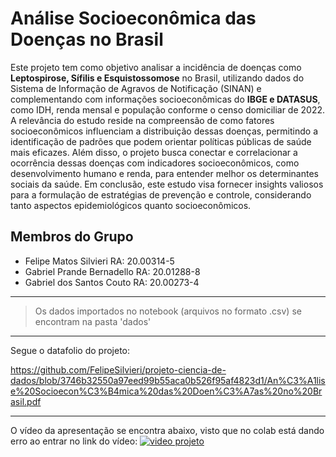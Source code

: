 # Análise Socioeconômica das Doenças no Brasil

Este projeto tem como objetivo analisar a incidência de doenças como **Leptospirose, Sífilis e Esquistossomose** no Brasil, utilizando dados do Sistema de Informação de Agravos de Notificação (SINAN) e complementando com informações socioeconômicas do **IBGE e DATASUS**, como IDH, renda mensal e população conforme o censo domiciliar de 2022. A relevância do estudo reside na compreensão de como fatores socioeconômicos influenciam a distribuição dessas doenças, permitindo a identificação de padrões que podem orientar políticas públicas de saúde mais eficazes. Além disso, o projeto busca conectar e correlacionar a ocorrência dessas doenças com indicadores socioeconômicos, como desenvolvimento humano e renda, para entender melhor os determinantes sociais da saúde.
Em conclusão, este estudo visa fornecer insights valiosos para a formulação de estratégias de prevenção e controle, considerando tanto aspectos epidemiológicos quanto socioeconômicos.

## Membros do Grupo

- Felipe Matos Silvieri         RA: 20.00314-5
- Gabriel Prande Bernadello     RA: 20.01288-8
- Gabriel dos Santos Couto      RA: 20.00273-4

---

> Os dados importados no notebook (arquivos no formato .csv) se encontram na pasta 'dados'

---

Segue o datafolio do projeto:

https://github.com/FelipeSilvieri/projeto-ciencia-de-dados/blob/3746b32550a97eed99b55aca0b526f95af4823d1/An%C3%A1lise%20Socioecon%C3%B4mica%20das%20Doen%C3%A7as%20no%20Brasil.pdf

---

O vídeo da apresentação se encontra abaixo, visto que no colab está dando erro ao entrar no link do vídeo:
[![video projeto](https://img.youtube.com/vi/65xP9HHh4m8/0.jpg)](https://youtu.be/65xP9HHh4m8)

